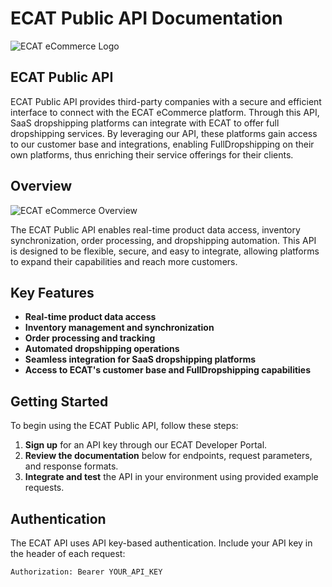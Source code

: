 # ECAT Public API Documentation

![ECAT eCommerce Logo](https://ec-at.com/wp-content/uploads/2024/11/logoecat.png)

## ECAT Public API

ECAT Public API provides third-party companies with a secure and efficient interface to connect with the ECAT eCommerce platform. Through this API, SaaS dropshipping platforms can integrate with ECAT to offer full dropshipping services. By leveraging our API, these platforms gain access to our customer base and integrations, enabling FullDropshipping on their own platforms, thus enriching their service offerings for their clients.

## Overview

![ECAT eCommerce Overview](https://ec-at.com/wp-content/uploads/2024/11/ecatgif-1.gif)

The ECAT Public API enables real-time product data access, inventory synchronization, order processing, and dropshipping automation. This API is designed to be flexible, secure, and easy to integrate, allowing platforms to expand their capabilities and reach more customers.

## Key Features

- **Real-time product data access**
- **Inventory management and synchronization**
- **Order processing and tracking**
- **Automated dropshipping operations**
- **Seamless integration for SaaS dropshipping platforms**
- **Access to ECAT's customer base and FullDropshipping capabilities**

## Getting Started

To begin using the ECAT Public API, follow these steps:

1. **Sign up** for an API key through our ECAT Developer Portal.
2. **Review the documentation** below for endpoints, request parameters, and response formats.
3. **Integrate and test** the API in your environment using provided example requests.

## Authentication

The ECAT API uses API key-based authentication. Include your API key in the header of each request:

```plaintext
Authorization: Bearer YOUR_API_KEY
